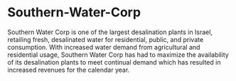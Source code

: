 # Southern-Water-Corp

Southern Water Corp is one of the largest desalination plants in Israel, retailing fresh, desalinated water for residential, public, and private consumption. With increased water demand from agricultural and residential usage, Southern Water Corp has had to maximize the availability of its desalination plants to meet continual demand which has resulted in increased revenues for the calendar year. 
